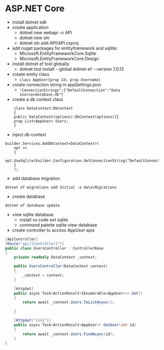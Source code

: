# ASP.NET Core
- install dotnet sdk
- create application
  - dotnet new webapi -n API
  - dotnet new sln
  - dotnet sln add API\API.csproj
- add nuget packages for entityframework and sqllite:
  - Microsoft.EntityFrameworkCore.Sqlite
  - Microsoft.EntityFrameworkCore.Design
- install dotnet ef tool globally
  - dotnet tool install --global dotnet-ef --version 7.0.13
- create entity class
  - `class AppUser{prop Id; prop Username}`
- create connection string in appSettings.json
  - `"ConnectionStrings":{"DefaultConnection":"Data source=database.db"}`
- create a db context class
```
    class DataContext:DbContext
    {
    public DataContext(options):DbContext(options){}
    prop List<AppUser> Users;
    }
```
- inject db context
```
builder.Services.AddDbContext<DataContext>(
    opt =>
    {
        opt.UseSqlite(builder.Configuration.GetConnectionString("DefaultConnection"));
    }
    );
```
- add database migration
```
dotnet ef migrations add Initial -o data\Migrations
```
- create database
```
dotnet ef database update
```
- view sqlite database 
  - install vs code ext sqlite
  - command palette sqlite view database
- create controller to access AppUser apis
```csharp
[ApiController]
[Route("api/[controller]")]
public class UsersController : ControllerBase
{
    private readonly DataContext _context;

    public UsersController(DataContext context)
    {
        _context = context;
    }

    [HttpGet]
    public async Task<ActionResult<IEnumerable<AppUser>>> Get() 
    { 
        return await _context.Users.ToListAsync();
    
    }

    [HttpGet("{id}")]
    public async Task<ActionResult<AppUser>> GetUser(int id)
    {
        return await _context.Users.FindAsync(id);
    }
}
```
